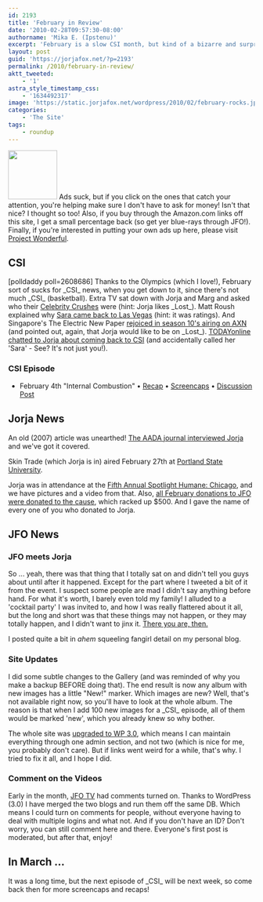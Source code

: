 ```yaml
---
id: 2193
title: 'February in Review'
date: '2010-02-28T09:57:30-08:00'
authorname: 'Mika E. (Ipstenu)'
excerpt: 'February is a slow CSI month, but kind of a bizarre and surprising JFO month. Jorja was in Chicago, and Ipstenu got invited to meet her.'
layout: post
guid: 'https://jorjafox.net/?p=2193'
permalink: /2010/february-in-review/
aktt_tweeted:
    - '1'
astra_style_timestamp_css:
    - '1634492317'
image: 'https://static.jorjafox.net/wordpress/2010/02/february-rocks.jpg'
categories:
    - 'The Site'
tags:
    - roundup
---
```


<img src="//static.jorjafox.net/wordpress/2010/02/february-rocks-100x100.jpg" alt="" title="february-rocks" width="100" height="100" class="alignleft size-thumbnail wp-image-2299" /> Ads suck, but if you click on the ones that catch your attention, you're helping make sure I don't have to ask for money! Isn't that nice? I thought so too! Also, if you buy through the Amazon.com links off this site, I get a small percentage back (so get yer blue-rays through JFO!). Finally, if you're interested in putting your own ads up here, please visit <a href="https://www.projectwonderful.com/">Project Wonderful</a>.

<h2>CSI</h2>
<span class="alignright" style="width:175px;">[polldaddy poll=2608686]</span>
Thanks to the Olympics (which I love!), February sort of sucks for _CSI_ news, when you get down to it, since there's not much _CSI_ (basketball).  Extra TV sat down with Jorja and Marg and asked who their <a href="https://jorjafox.net/2010/02/05/csi-girl-crush/">Celebrity Crushes</a> were (hint: Jorja likes _Lost_). Matt Roush explained why <a href="https://jorjafox.net/blog/2010/02/16/matt-roush-explains-why-jorjas-back-on-csi/">Sara came back to Las Vegas</a> (hint: it was ratings).  And Singapore's The Electric New Paper <a href="https://jorjafox.net/blog/2010/02/17/new-csi-eps-for-singapore-but-jorja-would-rather-be-lost/">rejoiced in season 10's airing on AXN</a> (and pointed out, again, that Jorja would like to be on _Lost_). <a href="https://jorjafox.net/blog/2010/02/25/forgetting-sara-sidle-yeah-that-didnt-work/">TODAYonline chatted to Jorja about coming back to CSI</a> (and accidentally called her 'Sara' - See? It's not just you!).

<h3>CSI Episode</h3>
<ul>
	<li>February 4th "Internal Combustion" &bull; <a href="https://jorjafox.net/wiki/Internal_Combustion">Recap</a> &bull; <a href="https://jorjafox.net/gallery/tv/csi/season10/internalcom/">Screencaps</a> &bull; <a href="https://jorjafox.net/2010/csi-10x13-internal-combustion-feb-4th-discussion-post/">Discussion Post</a></li>
</ul>

<h2>Jorja News</h2>
An old (2007) article was unearthed! <a href="https://jorjafox.net/2010/02/01/retro-news-the-aada-journal-from-2007/">The AADA journal interviewed Jorja</a> and we've got it covered.

Skin Trade (which Jorja is in) aired February 27th at <a href="https://jorjafox.net/blog/2010/02/24/skin-trade-premieres-at-portland-state-university/">Portland State University</a>.

Jorja was in attendance at the <a href="https://jorjafox.net/blog/2010/02/28/jorja-invited-jfo-to-spotlight-humane-chicago/">Fifth Annual Spotlight Humane: Chicago</a>, and we have pictures and a video from that.  Also, <a href="https://jorjafox.net/2010/02/01/spotlight-chicago-mini-fundraiser/">all February donations to JFO were donated to the cause</a>, which racked up $500.  And I gave the name of every one of you who donated to Jorja.

<h2>JFO News</h2>

<h3>JFO meets Jorja</h3>
So ... yeah, there was that thing that I totally sat on and didn't tell you guys about until after it happened. Except for the part where I tweeted a bit of it from the event.  I suspect some people are mad I didn't say anything before hand.  For what it's worth, I barely even told my family! I alluded to a 'cocktail party' I was invited to, and how I was really flattered about it all, but the long and short was that these things may not happen, or they may totally happen, and I didn't want to jinx it.  <a href="https://jorjafox.net/blog/2010/02/28/jorja-invited-jfo-to-spotlight-humane-chicago/">There you are, then. </a>

I posted quite a bit in *ahem* squeeling fangirl detail on my personal blog.

<h3>Site Updates</h3>
I did some subtle changes to the Gallery (and was reminded of why you make a backup BEFORE doing that).  The end result is now any album with new images has a little "New!" marker. Which images are new? Well, that's not available right now, so you'll have to look at the whole album. The reason is that when I add 100 new images for a _CSI_ episode, all of them would be marked 'new', which you already knew so why bother.

The whole site was <a href="https://jorjafox.net/blog/2010/02/08/backend-change-for-jfo-code-not-people/">upgraded to WP 3.0</a>, which means I can maintain everything through one admin section, and not two (which is nice for me, you probably don't care).  But if links went weird for a while, that's why. I tried to fix it all, and I hope I did.

<h3>Comment on the Videos</h3>
Early in the month, <a href="https://jorjafox.net/videos/">JFO TV</a> had comments turned on. Thanks to WordPress (3.0) I have merged the two blogs and run them off the same DB. Which means I could turn on comments for people, without everyone having to deal with multiple logins and what not.  And if you don't have an ID? Don't worry, you can still comment here and there.  Everyone's first post is moderated, but after that, enjoy!

<h2>In March ...</h2>
It was a long time, but the next episode of _CSI_ will be next week, so come back then for more screencaps and recaps!
